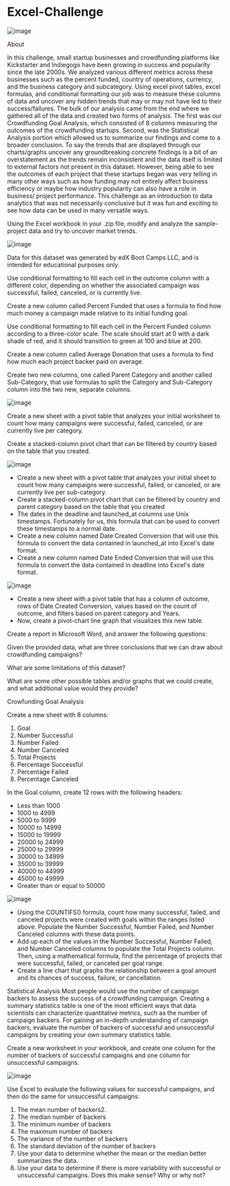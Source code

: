 # Excel-Challenge
![image](https://github.com/nasr9000/Homework-File/assets/128746625/830e20e4-0bf0-443e-bcef-3a0d85a311cc)


About

In this challenge, small startup businesses and crowdfunding platforms like Kickstarter and Indiegogo have been growing in success and popularity since the late 2000s. 
We analyzed various different metrics across these businesses such as the percent funded, country of operations, currency, and the business category and subcategory.
Using excel pivot tables, excel formulas, and conditional formatting our job was to measure these columns of data and uncover any hidden trends that may or may not have led to their success/failures. 
The bulk of our analysis came from the end where we gathered all of the data and created two forms of analysis. The first was our Crowdfunding Goal Analysis, which consisted of 8 columns measuring the outcomes of the crowdfunding startups. Second, was the Statistical Analysis portion which allowed us to summarize our findings and come to a broader conclusion. 
To say the trends that are displayed through our charts/graphs uncover any groundbreaking concrete findings is a bit of an overstatement as the trends remain inconsistent and the data itself is limited to external factors not present in this dataset. However, being able to see the outcomes of each project that these 
startups began was very telling in many other ways such as how funding may not entirely affect business efficiency or maybe how industry popularity can also have a role in business/ project performance.
This challenge as an introduction to data analytics that was not necessarily conclusive but it was fun and exciting to see how data can be used in many versatile ways. 



Using the Excel workbook in your .zip file, modify and analyze the sample-project data and try to uncover market trends.

![image](https://github.com/nasr9000/Homework-File/assets/128746625/c2198f0d-6c85-4816-b916-58ce2b9217d7)


Data for this dataset was generated by edX Boot Camps LLC, and is intended for educational purposes only.

Use conditional formatting to fill each cell in the outcome column with a different color, depending on whether the associated campaign was successful, failed, canceled, or is currently live.

Create a new column called Percent Funded that uses a formula to find how much money a campaign made relative to its initial funding goal.

Use conditional formatting to fill each cell in the Percent Funded column according to a three-color scale. The scale should start at 0 with a dark shade of red, and it should transition to green at 100 and blue at 200.

Create a new column called Average Donation that uses a formula to find how much each project backer paid on average.

Create two new columns, one called Parent Category and another called Sub-Category, that use formulas to split the Category and Sub-Category column into the two new, separate columns.

![image](https://github.com/nasr9000/Homework-File/assets/128746625/b35451b4-6222-4e4a-96ca-0c35ef5c0d64)


Create a new sheet with a pivot table that analyzes your initial worksheet to count how many campaigns were successful, failed, canceled, or are currently live per category.


Create a stacked-column pivot chart that can be filtered by country based on the table that you created.

![image](https://github.com/nasr9000/Homework-File/assets/128746625/cc708216-4abf-42ed-a49e-bea61c35f0d8)

- Create a new sheet with a pivot table that analyzes your initial sheet to count how many campaigns were successful, failed, or canceled, or are currently live per sub-category.
- Create a stacked-column pivot chart that can be filtered by country and parent category based on the table that you created
- The dates in the deadline and launched_at columns use Unix timestamps. Fortunately for us, this formula that can be used to convert these timestamps to a normal date.
- Create a new column named Date Created Conversion that will use this formula to convert the data contained in launched_at into Excel's date format.
- Create a new column named Date Ended Conversion that will use this formula to convert the data contained in deadline into Excel's date format.

![image](https://github.com/nasr9000/Homework-File/assets/128746625/badcd2e3-2de0-4ab0-bab0-2975cf68b510)

- Create a new sheet with a pivot table that has a column of outcome, rows of Date Created Conversion, values based on the count of outcome, and filters based on parent category and Years.
- Now, create a pivot-chart line graph that visualizes this new table.




Create a report in Microsoft Word, and answer the following questions:


Given the provided data, what are three conclusions that we can draw about crowdfunding campaigns?


What are some limitations of this dataset?


What are some other possible tables and/or graphs that we could create, and what additional value would they provide?





Crowfunding Goal Analysis


Create a new sheet with 8 columns:
1. Goal
2. Number Successful
3. Number Failed
4. Number Canceled
5. Total Projects
6. Percentage Successful
7. Percentage Failed
8. Percentage Canceled


In the Goal column, create 12 rows with the following headers:
- Less than 1000
- 1000 to 4999
- 5000 to 9999
- 10000 to 14999
- 15000 to 19999
- 20000 to 24999
- 25000 to 29999
- 30000 to 34999
- 35000 to 39999
- 40000 to 44999
- 45000 to 49999
- Greater than or equal to 50000

![image](https://github.com/nasr9000/Homework-File/assets/128746625/8acda0ed-4a73-45aa-a9af-c014a01756d3)


- Using the COUNTIFS() formula, count how many successful, failed, and canceled projects were created with goals within the ranges listed above. Populate the Number Successful, Number Failed, and Number Canceled columns with these data points.
- Add up each of the values in the Number Successful, Number Failed, and Number Canceled columns to populate the Total Projects column. Then, using a   mathematical formula, find the percentage of projects that were successful, failed, or canceled per goal range.
- Create a line chart that graphs the relationship between a goal amount and its chances of success, failure, or cancellation.


Statistical Analysis
Most people would use the number of campaign backers to assess the success of a crowdfunding campaign. Creating a summary statistics table is one of the most efficient ways that data scientists can characterize quantitative metrics, such as the number of campaign backers.
For gaining an in-depth understanding of campaign backers, evaluate the number of backers of successful and unsuccessful campaigns by creating your own summary statistics table.

Create a new worksheet in your workbook, and create one column for the number of backers of successful campaigns and one column for unsuccessful campaigns.

![image](https://github.com/nasr9000/Homework-File/assets/128746625/20dd5e04-c65d-4f7a-858b-ee8a562c14b7)

Use Excel to evaluate the following values for successful campaigns, and then do the same for unsuccessful campaigns:

1. The mean number of backers2.
2. The median number of backers
3. The minimum number of backers
4. The maximum number of backers
5. The variance of the number of backers
6. The standard deviation of the number of backers
7. Use your data to determine whether the mean or the median better summarizes the data.
8. Use your data to determine if there is more variability with successful or unsuccessful campaigns. Does this make sense? Why or why not?
